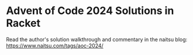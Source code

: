 # Advent of Code 2024 Solutions in Racket

Read the author's solution walkthrough and commentary in the naitsu blog: <https://www.naitsu.com/tags/aoc-2024/>
